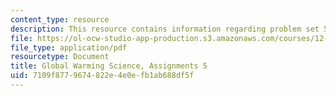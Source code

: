 ```yaml
---
content_type: resource
description: This resource contains information regarding problem set 5.
file: https://ol-ocw-studio-app-production.s3.amazonaws.com/courses/12-340-global-warming-science-spring-2012/7109f8779674822e4e0efb1ab688df5f_MIT12_340S12_PS5.pdf
file_type: application/pdf
resourcetype: Document
title: Global Warming Science, Assignments 5
uid: 7109f877-9674-822e-4e0e-fb1ab688df5f
---
```

